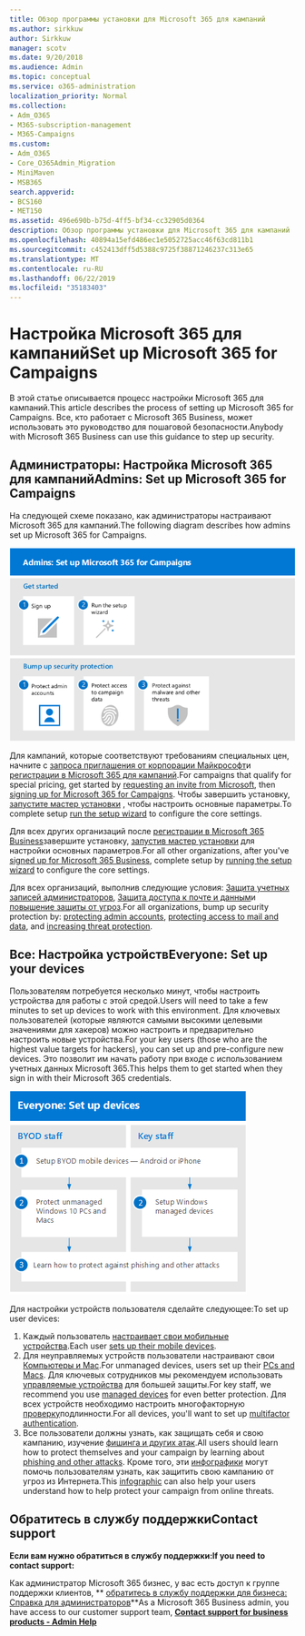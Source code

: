 ```yaml
---
title: Обзор программы установки для Microsoft 365 для кампаний
ms.author: sirkkuw
author: Sirkkuw
manager: scotv
ms.date: 9/20/2018
ms.audience: Admin
ms.topic: conceptual
ms.service: o365-administration
localization_priority: Normal
ms.collection:
- Adm_O365
- M365-subscription-management
- M365-Campaigns
ms.custom:
- Adm_O365
- Core_O365Admin_Migration
- MiniMaven
- MSB365
search.appverid:
- BCS160
- MET150
ms.assetid: 496e690b-b75d-4ff5-bf34-cc32905d0364
description: Обзор программы установки для Microsoft 365 для кампаний
ms.openlocfilehash: 40894a15efd486ec1e5052725acc46f63cd811b1
ms.sourcegitcommit: c452413dff5d5388c9725f38871246237c313e65
ms.translationtype: MT
ms.contentlocale: ru-RU
ms.lasthandoff: 06/22/2019
ms.locfileid: "35183403"
---
```

# <a name="set-up-microsoft-365-for-campaigns"></a><span data-ttu-id="8d695-103">Настройка Microsoft 365 для кампаний</span><span class="sxs-lookup"><span data-stu-id="8d695-103">Set up Microsoft 365 for Campaigns</span></span>

<span data-ttu-id="8d695-104">В этой статье описывается процесс настройки Microsoft 365 для кампаний.</span><span class="sxs-lookup"><span data-stu-id="8d695-104">This article describes the process of setting up Microsoft 365 for Campaigns.</span></span> <span data-ttu-id="8d695-105">Все, кто работает с Microsoft 365 Business, может использовать это руководство для пошаговой безопасности.</span><span class="sxs-lookup"><span data-stu-id="8d695-105">Anybody with Microsoft 365 Business can use this guidance to step up security.</span></span> 

## <a name="admins-set-up-microsoft-365-for-campaigns"></a><span data-ttu-id="8d695-106">Администраторы: Настройка Microsoft 365 для кампаний</span><span class="sxs-lookup"><span data-stu-id="8d695-106">Admins: Set up Microsoft 365 for Campaigns</span></span>
<span data-ttu-id="8d695-107">На следующей схеме показано, как администраторы настраивают Microsoft 365 для кампаний.</span><span class="sxs-lookup"><span data-stu-id="8d695-107">The following diagram describes how admins set up Microsoft 365 for Campaigns.</span></span>

![Действия по настройке Microsoft 365 для кампаний](media/M365-democracy-SetUpProcess.png)

<span data-ttu-id="8d695-109">Для кампаний, которые соответствуют требованиям специальных цен, начните с [запроса приглашения от корпорации Майкрософт](https://m365forcampaigns.microsoft.com/)и [регистрации в Microsoft 365 для кампаний](m365-campaigns-sign-up.md).</span><span class="sxs-lookup"><span data-stu-id="8d695-109">For campaigns that qualify for special pricing, get started by [requesting an invite from Microsoft](https://m365forcampaigns.microsoft.com/), then [signing up for Microsoft 365 for Campaigns](m365-campaigns-sign-up.md).</span></span> <span data-ttu-id="8d695-110">Чтобы завершить установку, [запустите мастер установки](../business/set-up.md?toc=/microsoft-365/campaigns/toc.json) , чтобы настроить основные параметры.</span><span class="sxs-lookup"><span data-stu-id="8d695-110">To complete setup [run the setup wizard](../business/set-up.md?toc=/microsoft-365/campaigns/toc.json) to configure the core settings.</span></span>

<span data-ttu-id="8d695-111">Для всех других организаций после [регистрации в Microsoft 365 Business](../business/sign-up.md)завершите установку, [запустив мастер установки](../business/set-up.md?toc=/microsoft-365/campaigns/toc.json) для настройки основных параметров.</span><span class="sxs-lookup"><span data-stu-id="8d695-111">For all other organizations, after you've [signed up for Microsoft 365 Business](../business/sign-up.md), complete setup by [running the setup wizard](../business/set-up.md?toc=/microsoft-365/campaigns/toc.json) to configure the core settings.</span></span>

<span data-ttu-id="8d695-112">Для всех организаций, выполнив следующие условия: [Защита учетных записей администраторов](m365-campaigns-protect-admin-accounts.md), [Защита доступа к почте и данным](m365-campaigns-conditional-access.md)и [повышение защиты от угроз](m365-campaigns-increase-protection.md).</span><span class="sxs-lookup"><span data-stu-id="8d695-112">For all organizations, bump up security protection by: [protecting admin accounts](m365-campaigns-protect-admin-accounts.md), [protecting access to mail and data](m365-campaigns-conditional-access.md), and [increasing threat protection](m365-campaigns-increase-protection.md).</span></span>


 ## <a name="everyone-set-up-your-devices"></a><span data-ttu-id="8d695-113">Все: Настройка устройств</span><span class="sxs-lookup"><span data-stu-id="8d695-113">Everyone: Set up your devices</span></span> 
 
<span data-ttu-id="8d695-114">Пользователям потребуется несколько минут, чтобы настроить устройства для работы с этой средой.</span><span class="sxs-lookup"><span data-stu-id="8d695-114">Users will need to take a few minutes to set up devices to work with this environment.</span></span> <span data-ttu-id="8d695-115">Для ключевых пользователей (которые являются самыми высокими целевыми значениями для хакеров) можно настроить и предварительно настроить новые устройства.</span><span class="sxs-lookup"><span data-stu-id="8d695-115">For your key users (those who are the highest value targets for hackers), you can set up and pre-configure new devices.</span></span> <span data-ttu-id="8d695-116">Это позволит им начать работу при входе с использованием учетных данных Microsoft 365.</span><span class="sxs-lookup"><span data-stu-id="8d695-116">This helps them to get started when they sign in with their Microsoft 365 credentials.</span></span> 

![Процесс установки устройства пользователя](media/m365-democracy-user-device-setup.png)
  
<span data-ttu-id="8d695-118">Для настройки устройств пользователя сделайте следующее:</span><span class="sxs-lookup"><span data-stu-id="8d695-118">To set up user devices:</span></span> 
1. <span data-ttu-id="8d695-119">Каждый пользователь [настраивает свои мобильные устройства](../business/set-up-mobile-devices.md?toc=%2Fmicrosoft-365%2Fcampaigns%2Ftoc.json).</span><span class="sxs-lookup"><span data-stu-id="8d695-119">Each user [sets up their mobile devices](../business/set-up-mobile-devices.md?toc=%2Fmicrosoft-365%2Fcampaigns%2Ftoc.json).</span></span> 
2. <span data-ttu-id="8d695-120">Для неуправляемых устройств пользователи настраивают свои [Компьютеры и Mac](m365-campaigns-protect-pcs-macs.md).</span><span class="sxs-lookup"><span data-stu-id="8d695-120">For unmanaged devices, users set up their [PCs and Macs](m365-campaigns-protect-pcs-macs.md).</span></span> <span data-ttu-id="8d695-121">Для ключевых сотрудников мы рекомендуем использовать [управляемые устройства](../business/set-up-windows-devices.md?toc=/microsoft-365/campaigns/toc.json) для большей защиты.</span><span class="sxs-lookup"><span data-stu-id="8d695-121">For key staff, we recommend you use [managed devices](../business/set-up-windows-devices.md?toc=/microsoft-365/campaigns/toc.json) for even better protection.</span></span> <span data-ttu-id="8d695-122">Для всех устройств необходимо настроить многофакторную [проверку](m365-campaigns-multifactor-authenication.md)подлинности.</span><span class="sxs-lookup"><span data-stu-id="8d695-122">For all devices, you'll want to set up [multifactor authentication](m365-campaigns-multifactor-authenication.md).</span></span> 
3. <span data-ttu-id="8d695-123">Все пользователи должны узнать, как защищать себя и свою кампанию, изучение [фишинга и других атак](m365-campaigns-phishing-and-attacks.md).</span><span class="sxs-lookup"><span data-stu-id="8d695-123">All users should learn how to protect themselves and your campaign by learning about [phishing and other attacks](m365-campaigns-phishing-and-attacks.md).</span></span> <span data-ttu-id="8d695-124">Кроме того, эти [инфографики](m365-campaigns-protect-campaign-infographic.md) могут помочь пользователям узнать, как защитить свою кампанию от угроз из Интернета.</span><span class="sxs-lookup"><span data-stu-id="8d695-124">This [infographic](m365-campaigns-protect-campaign-infographic.md) can also help your users understand how to help protect your campaign from online threats.</span></span>

## <a name="contact-support"></a><span data-ttu-id="8d695-125">Обратитесь в службу поддержки</span><span class="sxs-lookup"><span data-stu-id="8d695-125">Contact support</span></span>

 <span data-ttu-id="8d695-126">**Если вам нужно обратиться в службу поддержки:**</span><span class="sxs-lookup"><span data-stu-id="8d695-126">**If you need to contact support:**</span></span>
  
<span data-ttu-id="8d695-127">Как администратор Microsoft 365 бизнес, у вас есть доступ к группе поддержки клиентов, \*\* [обратитесь в службу поддержки для бизнеса: Справка для администраторов](https://support.office.com/article/32a17ca7-6fa0-4870-8a8d-e25ba4ccfd4b)\*\*</span><span class="sxs-lookup"><span data-stu-id="8d695-127">As a Microsoft 365 Business admin, you have access to our customer support team, **[Contact support for business products - Admin Help](https://support.office.com/article/32a17ca7-6fa0-4870-8a8d-e25ba4ccfd4b)**</span></span>
    

